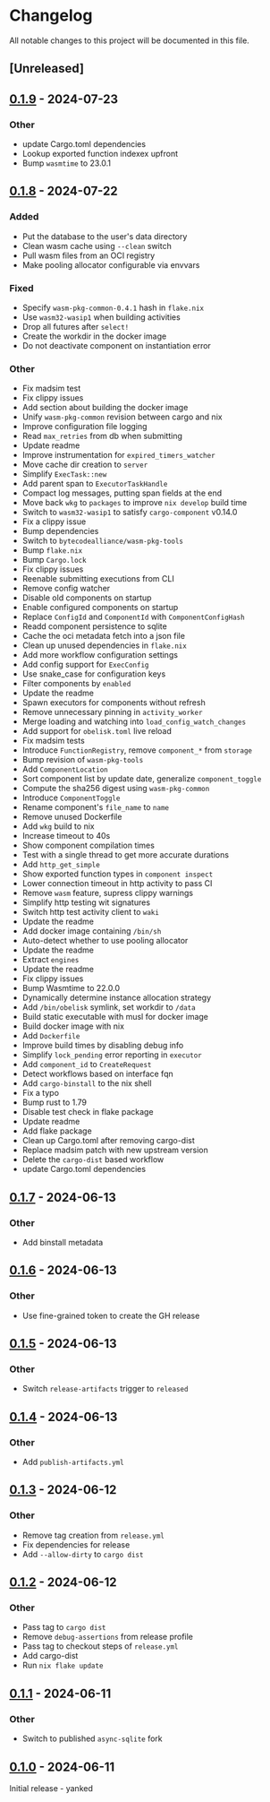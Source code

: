 # Changelog
All notable changes to this project will be documented in this file.

## [Unreleased]

## [0.1.9](https://github.com/obeli-sk/obelisk/compare/v0.1.8...v0.1.9) - 2024-07-23

### Other
- update Cargo.toml dependencies
- Lookup exported function indexex upfront
- Bump `wasmtime` to 23.0.1

## [0.1.8](https://github.com/obeli-sk/obelisk/compare/v0.1.7...v0.1.8) - 2024-07-22

### Added
- Put the database to the user's data directory
- Clean wasm cache using `--clean` switch
- Pull wasm files from an OCI registry
- Make pooling allocator configurable via envvars

### Fixed
- Specify `wasm-pkg-common-0.4.1` hash in `flake.nix`
- Use `wasm32-wasip1` when building activities
- Drop all futures after `select!`
- Create the workdir in the docker image
- Do not deactivate component on instantiation error

### Other
- Fix madsim test
- Fix clippy issues
- Add section about building the docker image
- Unify `wasm-pkg-common` revision between cargo and nix
- Improve configuration file logging
- Read `max_retries` from db when submitting
- Update readme
- Improve instrumentation for `expired_timers_watcher`
- Move cache dir creation to `server`
- Simplify `ExecTask::new`
- Add parent span to `ExecutorTaskHandle`
- Compact log messages, putting span fields at the end
- Move back `wkg` to `packages` to improve `nix develop` build time
- Switch to `wasm32-wasip1` to satisfy `cargo-component` v0.14.0
- Fix a clippy issue
- Bump dependencies
- Switch to `bytecodealliance/wasm-pkg-tools`
- Bump `flake.nix`
- Bump `Cargo.lock`
- Fix clippy issues
- Reenable submitting executions from CLI
- Remove config watcher
- Disable old components on startup
- Enable configured components on startup
- Replace `ConfigId` and `ComponentId` with `ComponentConfigHash`
- Readd component persistence to sqlite
- Cache the oci metadata fetch into a json file
- Clean up unused dependencies in `flake.nix`
- Add more workflow configuration settings
- Add config support for `ExecConfig`
- Use snake_case for configuration keys
- Filter components by `enabled`
- Update the readme
- Spawn executors for components without refresh
- Remove unnecessary pinning in `activity_worker`
- Merge loading and watching into `load_config_watch_changes`
- Add support for `obelisk.toml` live reload
- Fix madsim tests
- Introduce `FunctionRegistry`, remove `component_*` from `storage`
- Bump revision of `wasm-pkg-tools`
- Add `ComponentLocation`
- Sort component list by update date, generalize `component_toggle`
- Compute the sha256 digest using `wasm-pkg-common`
- Introduce `ComponentToggle`
- Rename component's `file_name` to `name`
- Remove unused Dockerfile
- Add `wkg` build to nix
- Increase timeout to 40s
- Show component compilation times
- Test with a single thread to get more accurate durations
- Add `http_get_simple`
- Show exported function types in `component inspect`
- Lower connection timeout in http activity to pass CI
- Remove `wasm` feature, supress clippy warnings
- Simplify http testing wit signatures
- Switch http test activity client to `waki`
- Update the readme
- Add docker image containing `/bin/sh`
- Auto-detect whether to use pooling allocator
- Update the readme
- Extract `engines`
- Update the readme
- Fix clippy issues
- Bump Wasmtime to 22.0.0
- Dynamically determine instance allocation strategy
- Add `/bin/obelisk` symlink, set workdir to `/data`
- Build static executable with musl for docker image
- Build docker image with nix
- Add `Dockerfile`
- Improve build times by disabling debug info
- Simplify `lock_pending` error reporting in `executor`
- Add `component_id` to `CreateRequest`
- Detect workflows based on interface fqn
- Add `cargo-binstall` to the nix shell
- Fix a typo
- Bump rust to 1.79
- Disable test check in flake package
- Update readme
- Add flake package
- Clean up Cargo.toml after removing cargo-dist
- Replace madsim patch with new upstream version
- Delete the `cargo-dist` based workflow
- update Cargo.toml dependencies

## [0.1.7](https://github.com/obeli-sk/obeli-sk/compare/v0.1.6...v0.1.7) - 2024-06-13

### Other
- Add binstall metadata

## [0.1.6](https://github.com/obeli-sk/obeli-sk/compare/v0.1.5...v0.1.6) - 2024-06-13

### Other
- Use fine-grained token to create the GH release

## [0.1.5](https://github.com/obeli-sk/obeli-sk/compare/v0.1.4...v0.1.5) - 2024-06-13

### Other
- Switch `release-artifacts` trigger to `released`

## [0.1.4](https://github.com/obeli-sk/obeli-sk/compare/v0.1.3...v0.1.4) - 2024-06-13

### Other
- Add `publish-artifacts.yml`

## [0.1.3](https://github.com/obeli-sk/obeli-sk/compare/v0.1.2...v0.1.3) - 2024-06-12

### Other
- Remove tag creation from `release.yml`
- Fix dependencies for release
- Add `--allow-dirty` to `cargo dist`

## [0.1.2](https://github.com/obeli-sk/obeli-sk/compare/v0.1.1...v0.1.2) - 2024-06-12

### Other
- Pass tag to `cargo dist`
- Remove `debug-assertions` from release profile
- Pass tag to checkout steps of `release.yml`
- Add cargo-dist
- Run `nix flake update`

## [0.1.1](https://github.com/obeli-sk/obeli-sk/releases/tag/obeli-sk-v0.1.1) - 2024-06-11

### Other
- Switch to published `async-sqlite` fork

## [0.1.0](https://github.com/obeli-sk/obeli-sk/releases/tag/obeli-sk-v0.1.0) - 2024-06-11
Initial release - yanked
